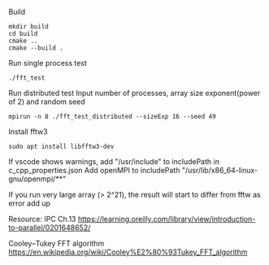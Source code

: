 Build
```
mkdir build
cd build
cmake ..
cmake --build .
```

Run single process test
```
./fft_test
```

Run distributed test
Input number of processes, array size exponent(power of 2) and random seed
```
mpirun -n 8 ./fft_test_distributed --sizeExp 16 --seed 49
```

Install fftw3
```
sudo apt install libfftw3-dev
```

If vscode shows warnings, add "/usr/include" to includePath in c_cpp_properties.json
Add openMPI to includePath "/usr/lib/x86_64-linux-gnu/openmpi/**"

If you run very large array (> 2^21), the result will start to differ from fftw as error add up

Resource:
IPC Ch.13
https://learning.oreilly.com/library/view/introduction-to-parallel/0201648652/

Cooley–Tukey FFT algorithm
https://en.wikipedia.org/wiki/Cooley%E2%80%93Tukey_FFT_algorithm